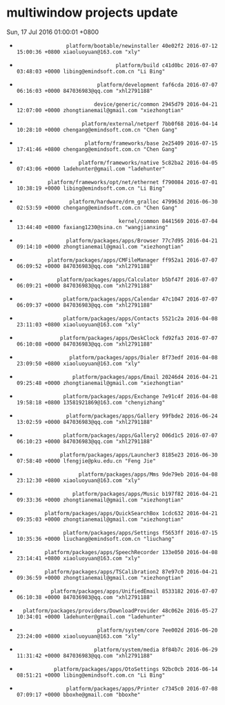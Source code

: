 # multiwindow projects update
Sun, 17 Jul 2016 01:00:01 +0800
-                     platform/bootable/newinstaller 40e02f2 2016-07-12 15:00:36 +0800 xiaoluoyuan@163.com "xly" 
-                                     platform/build c41d0bc 2016-07-07 03:48:03 +0000 libing@emindsoft.com.cn "Li Bing" 
-                               platform/development faf6cda 2016-07-07 06:16:03 +0000 847036983@qq.com "xhl2791188" 
-                              device/generic/common 2945d79 2016-04-21 12:07:00 +0000 zhongtianemail@gmail.com "xiezhongtian" 
-                          platform/external/netperf 7bb0f68 2016-04-14 10:28:10 +0000 chengang@emindsoft.com.cn "Chen Gang" 
-                           platform/frameworks/base 2e25409 2016-07-15 17:41:46 +0800 chengang@emindsoft.com.cn "Chen Gang" 
-                         platform/frameworks/native 5c82ba2 2016-04-05 07:43:06 +0000 ladehunter@gmail.com "ladehunter" 
-               platform/frameworks/opt/net/ethernet f790084 2016-07-01 10:38:19 +0000 libing@emindsoft.com.cn "Li Bing" 
-                      platform/hardware/drm_gralloc 479963d 2016-06-30 02:53:59 +0000 chengang@emindsoft.com.cn "Chen Gang" 
-                                      kernel/common 8441569 2016-07-04 13:44:40 +0800 faxiang1230@sina.cn "wangjianxing" 
-                     platform/packages/apps/Browser 77c7d95 2016-04-21 09:14:10 +0000 zhongtianemail@gmail.com "xiezhongtian" 
-               platform/packages/apps/CMFileManager ff952a1 2016-07-07 06:09:52 +0000 847036983@qq.com "xhl2791188" 
-                  platform/packages/apps/Calculator b5bf47f 2016-07-07 06:09:21 +0000 847036983@qq.com "xhl2791188" 
-                    platform/packages/apps/Calendar 47c1047 2016-07-07 06:09:37 +0000 847036983@qq.com "xhl2791188" 
-                    platform/packages/apps/Contacts 5521c2a 2016-04-08 23:11:03 +0800 xiaoluoyuan@163.com "xly" 
-                   platform/packages/apps/DeskClock fd92fa3 2016-07-07 06:10:08 +0000 847036983@qq.com "xhl2791188" 
-                      platform/packages/apps/Dialer 8f73edf 2016-04-08 23:09:50 +0800 xiaoluoyuan@163.com "xly" 
-                       platform/packages/apps/Email 20246d4 2016-04-21 09:25:48 +0000 zhongtianemail@gmail.com "xiezhongtian" 
-                    platform/packages/apps/Exchange 7e91c4f 2016-04-08 19:58:18 +0800 13581921869@163.com "chenyizhang" 
-                     platform/packages/apps/Gallery 99fbde2 2016-06-24 13:02:59 +0000 847036983@qq.com "xhl2791188" 
-                    platform/packages/apps/Gallery2 006d1c5 2016-07-07 06:10:23 +0000 847036983@qq.com "xhl2791188" 
-                   platform/packages/apps/Launcher3 8185e23 2016-06-30 07:58:40 +0000 lfengjie@pku.edu.cn "Feng Jie" 
-                         platform/packages/apps/Mms 9de79eb 2016-04-08 23:12:30 +0800 xiaoluoyuan@163.com "xly" 
-                       platform/packages/apps/Music b197f82 2016-04-21 09:33:36 +0000 zhongtianemail@gmail.com "xiezhongtian" 
-              platform/packages/apps/QuickSearchBox 1cdc632 2016-04-21 09:35:03 +0000 zhongtianemail@gmail.com "xiezhongtian" 
-                    platform/packages/apps/Settings f5653ff 2016-07-15 10:35:36 +0000 liuchang@emindsoft.com.cn "liuchang" 
-              platform/packages/apps/SpeechRecorder 133e050 2016-04-08 23:14:41 +0800 xiaoluoyuan@163.com "xly" 
-              platform/packages/apps/TSCalibration2 87e97c0 2016-04-21 09:36:59 +0000 zhongtianemail@gmail.com "xiezhongtian" 
-                platform/packages/apps/UnifiedEmail 8533182 2016-07-07 06:10:38 +0000 847036983@qq.com "xhl2791188" 
-       platform/packages/providers/DownloadProvider 48c062e 2016-05-27 10:34:01 +0000 ladehunter@gmail.com "ladehunter" 
-                               platform/system/core 7ee002d 2016-06-20 23:24:00 +0800 xiaoluoyuan@163.com "xly" 
-                              platform/system/media 8f84b7c 2016-06-29 11:31:42 +0000 847036983@qq.com "xhl2791188" 
-                 platform/packages/apps/OtoSettings 92bc0cb 2016-06-14 08:51:21 +0000 libing@emindsoft.com.cn "Li Bing" 
-                     platform/packages/apps/Printer c7345c0 2016-07-08 07:09:17 +0000 bboxhe@gmail.com "bboxhe" 
